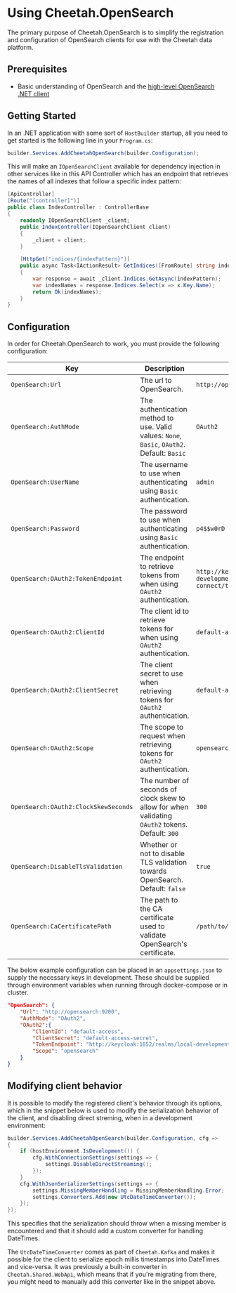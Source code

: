 # Using Cheetah.OpenSearch

The primary purpose of Cheetah.OpenSearch is to simplify the registration and configuration of OpenSearch clients for use with the Cheetah data platform.

## Prerequisites

- Basic understanding of OpenSearch and the [high-level OpenSearch .NET client](https://opensearch.org/docs/latest/clients/OSC-dot-net/)

## Getting Started

In an .NET application with some sort of `HostBuilder` startup, all you need to get started is the following line in your `Program.cs`:

```csharp
builder.Services.AddCheetahOpenSearch(builder.Configuration);
```

This will make an `IOpenSearchClient` available for dependency injection in other services like in this API Controller which has an endpoint that retrieves the names of all indexes that follow a specific index pattern:

```csharp
[ApiController]
[Route("[controller]")]
public class IndexController : ControllerBase
{
    readonly IOpenSearchClient _client;
    public IndexController(IOpenSearchClient client)
    {
        _client = client;
    }

    [HttpGet("indices/{indexPattern}")]
    public async Task<IActionResult> GetIndices([FromRoute] string indexPattern)
    {
        var response = await _client.Indices.GetAsync(indexPattern);
        var indexNames = response.Indices.Select(x => x.Key.Name);
        return Ok(indexNames);
    }
}
```

## Configuration

In order for Cheetah.OpenSearch to work, you must provide the following configuration:

| Key                                  | Description                                                                                      | Example                                                                       | Required               |
|--------------------------------------|--------------------------------------------------------------------------------------------------|-------------------------------------------------------------------------------|------------------------|
| `OpenSearch:Url`                     | The url to OpenSearch.                                                                           | `http://opensearch:9200`                                                      | ✓                      |
| `OpenSearch:AuthMode`                | The authentication method to use. Valid values: `None`, `Basic`, `OAuth2`. Default: `Basic`      | `OAuth2`                                                                      |                        |
| `OpenSearch:UserName`                | The username to use when authenticating using `Basic` authentication.                            | `admin`                                                                       | When `AuthMode=Basic`  |
| `OpenSearch:Password`                | The password to use when authenticating using `Basic` authentication.                            | `p4$$w0rD`                                                                    | When `AuthMode=Basic`  |
| `OpenSearch:OAuth2:TokenEndpoint`    | The endpoint to retrieve tokens from when using `OAuth2` authentication.                         | `http://keycloak:1852/realms/local-development/protocol/openid-connect/token` | When `AuthMode=OAuth2` |
| `OpenSearch:OAuth2:ClientId`         | The client id to retrieve tokens for when using `OAuth2` authentication.                         | `default-access`                                                              | When `AuthMode=OAuth2` |
| `OpenSearch:OAuth2:ClientSecret`     | The client secret to use when retrieving tokens for `OAuth2` authentication.                     | `default-access-secret`                                                       | When `AuthMode=OAuth2` |
| `OpenSearch:OAuth2:Scope`            | The scope to request when retrieving tokens for `OAuth2` authentication.                         | `opensearch`                                                                  | When `AuthMode=OAuth2` |
| `OpenSearch:OAuth2:ClockSkewSeconds` | The number of seconds of clock skew to allow for when validating `OAuth2` tokens. Default: `300` | `300`                                                                         |                        |
| `OpenSearch:DisableTlsValidation`    | Whether or not to disable TLS validation towards OpenSearch. Default: `false`                    | `true`                                                                        |                        |
| `OpenSearch:CaCertificatePath`       | The path to the CA certificate used to validate OpenSearch's certificate.                        | `/path/to/my/cert.pem`                                                        |                        |

The below example configuration can be placed in an `appsettings.json` to supply the necessary keys in development. These should be supplied through environment variables when running through docker-compose or in cluster.

```json
"OpenSearch": {
    "Url": "http://opensearch:9200",
    "AuthMode": "OAuth2",
    "OAuth2":{
        "ClientId": "default-access",
        "ClientSecret": "default-access-secret",
        "TokenEndpoint": "http://keycloak:1852/realms/local-development/protocol/openid-connect/token",
        "Scope": "opensearch"
    }
}
```

## Modifying client behavior

It is possible to modify the registered client's behavior through its options, which in the snippet below is used to modify the serialization behavior of the client, and disabling direct streming, when in a development environment:

```csharp
builder.Services.AddCheetahOpenSearch(builder.Configuration, cfg =>
{
    if (hostEnvironment.IsDevelopment()) {
        cfg.WithConnectionSettings(settings => {
            settings.DisableDirectStreaming();
        });
    }
    cfg.WithJsonSerializerSettings(settings => {
        settings.MissingMemberHandling = MissingMemberHandling.Error;
        settings.Converters.Add(new UtcDateTimeConverter());
    });
});
```

This specifies that the serialization should throw when a missing member is encountered and that it should add a custom converter for handling DateTimes.

The `UtcDateTimeConverter` comes as part of `Cheetah.Kafka` and makes it possible for the client to serialize epoch millis timestamps into DateTimes and vice-versa. It was previously a built-in converter in `Cheetah.Shared.WebApi`, which means that if you're migrating from there, you might need to manually add this converter like in the snippet above.
